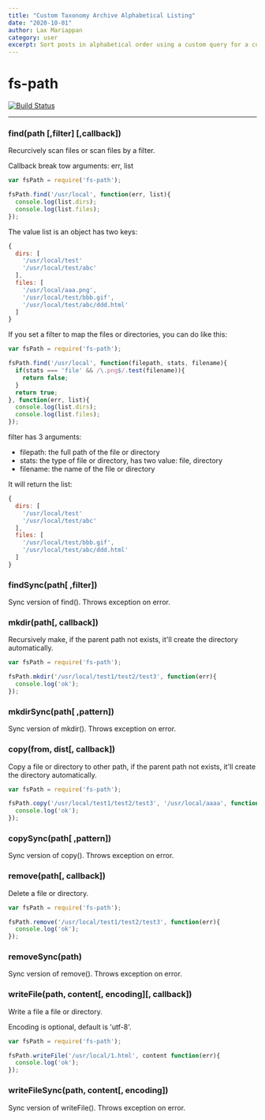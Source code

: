 ```yaml
---
title: "Custom Taxonomy Archive Alphabetical Listing"
date: "2020-10-01"
author: Lax Mariappan
category: user
excerpt: Sort posts in alphabetical order using a custom query for a custom taxonomy archive.
---
```


fs-path
========
[![Build Status](https://secure.travis-ci.org/pillys/fs-path.png)](http://travis-ci.org/pillys/fs-path)

---

### find(path [,filter] [,callback])

Recurcively scan files or scan files by a filter.

Callback break tow arguments: err, list

```js
var fsPath = require('fs-path');

fsPath.find('/usr/local', function(err, list){
  console.log(list.dirs);
  console.log(list.files);
});
```

The value list is an object has two keys:

```js
{
  dirs: [
    '/usr/local/test'
    '/usr/local/test/abc'
  ],
  files: [
    '/usr/local/aaa.png',
    '/usr/local/test/bbb.gif',
    '/usr/local/test/abc/ddd.html'
  ]
}
```

If you set a filter to map the files or directories, you can do like this:

```js
var fsPath = require('fs-path');

fsPath.find('/usr/local', function(filepath, stats, filename){
  if(stats === 'file' && /\.png$/.test(filename)){
    return false;
  }
  return true;
}, function(err, list){
  console.log(list.dirs);
  console.log(list.files);
});
```

filter has 3 arguments:

* filepath: the full path of the file or directory
* stats: the type of file or directory, has two value: file, directory
* filename: the name of the file or directory

It will return the list:

```js
{
  dirs: [
    '/usr/local/test'
    '/usr/local/test/abc'
  ],
  files: [
    '/usr/local/test/bbb.gif',
    '/usr/local/test/abc/ddd.html'
  ]
}
```

### findSync(path[ ,filter])

Sync version of find(). Throws exception on error.


### mkdir(path[, callback])

Recursively make, if the parent path not exists, it'll create the directory automatically.

```js
var fsPath = require('fs-path');

fsPath.mkdir('/usr/local/test1/test2/test3', function(err){
  console.log('ok');
});
```

### mkdirSync(path[ ,pattern])

Sync version of mkdir(). Throws exception on error.


### copy(from, dist[, callback])

Copy a file or directory to other path, if the parent path not exists, it'll create the directory automatically.

```js
var fsPath = require('fs-path');

fsPath.copy('/usr/local/test1/test2/test3', '/usr/local/aaaa', function(err){
  console.log('ok');
});
```

### copySync(path[ ,pattern])

Sync version of copy(). Throws exception on error.


### remove(path[, callback])

Delete a file or directory.

```js
var fsPath = require('fs-path');

fsPath.remove('/usr/local/test1/test2/test3', function(err){
  console.log('ok');
});
```

### removeSync(path)

Sync version of remove(). Throws exception on error.


### writeFile(path, content[, encoding][, callback])

Write a file a file or directory.

Encoding is optional, default is 'utf-8'.

```js
var fsPath = require('fs-path');

fsPath.writeFile('/usr/local/1.html', content function(err){
  console.log('ok');
});
```

### writeFileSync(path, content[, encoding])

Sync version of writeFile(). Throws exception on error.